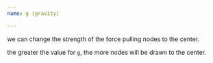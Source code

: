```yaml
---
name: g (gravity)

---
```


we can change the strength of the force pulling nodes to the center.

the greater the value for `g`, the more nodes will be drawn to the center.
